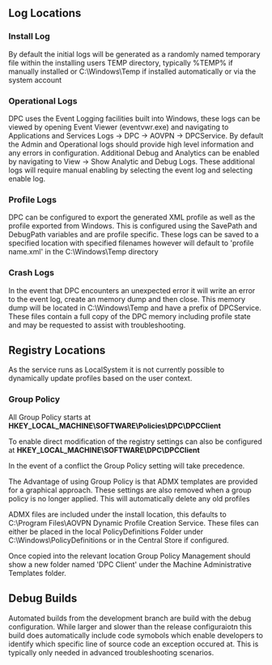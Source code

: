 ## Log Locations

### Install Log
By default the initial logs will be generated as a randomly named temporary file within the installing users TEMP directory, typically %TEMP% if manually installed or C:\Windows\Temp if installed automatically or via the system account

### Operational Logs
DPC uses the Event Logging facilities built into Windows, these logs can be viewed by opening Event Viewer (eventvwr.exe) and navigating to Applications and Services Logs -> DPC -> AOVPN -> DPCService.  By default the Admin and Operational logs should provide high level information and any errors in configuration.  Additional Debug and Analytics can be enabled by navigating to View -> Show Analytic and Debug Logs.  These additional logs will require manual enabling by selecting the event log and selecting enable log.

### Profile Logs
DPC can be configured to export the generated XML profile as well as the profile exported from Windows. This is configured using the SavePath and DebugPath variables and are profile specific.  These logs can be saved to a specified location with specified filenames however will default to 'profile name.xml' in the C:\Windows\Temp directory

### Crash Logs
In the event that DPC encounters an unexpected error it will write an error to the event log, create an memory dump and then close.  This memory dump will be located in C:\Windows\Temp and have a prefix of DPCService.  These files contain a full copy of the DPC memory including profile state and may be requested to assist with troubleshooting.

## Registry Locations

As the service runs as LocalSystem it is not currently possible to dynamically update profiles based on the user context.

### Group Policy

All Group Policy starts at **HKEY_LOCAL_MACHINE\SOFTWARE\Policies\DPC\DPCClient**

To enable direct modification of the registry settings can also be configured at **HKEY_LOCAL_MACHINE\SOFTWARE\DPC\DPCClient**

In the event of a conflict the Group Policy setting will take precedence.

The Advantage of using Group Policy is that ADMX templates are provided for a graphical approach.  These settings are also removed when a group policy is no longer applied.  This will automatically delete any old profiles

ADMX files are included under the install location, this defaults to C:\Program Files\AOVPN Dynamic Profile Creation Service\.  These files can either be placed in the local PolicyDefinitions Folder under C:\Windows\PolicyDefinitions or in the Central Store if configured.  

Once copied into the relevant location Group Policy Management should show a new folder named 'DPC Client' under the Machine Administrative Templates folder.

## Debug Builds

Automated builds from the development branch are build with the debug configuration. While larger and slower than the release configuraiotn this build does automatically include code symobols which enable developers to identify which specific line of source code an exception occured at. This is typically only needed in advanced troubleshooting scenarios.
